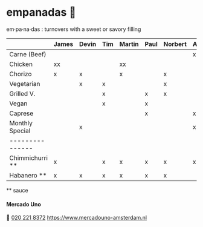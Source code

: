 # empanadas 🥟
em·pa·na·das
: turnovers with a sweet or savory filling

|                 | James | Devin | Tim | Martin | Paul | Norbert | Axel | Iulia   | Marcel | Thijs
| :-------------- | :---- | :---- | :-- | :----- | :--- | :------ | :--- | :------ | :----- | :----- |
| Carne (Beef)    |       |       |     |        |      |         | x    |         | x      |        |
| Chicken         | xx    |       |     | xx     |      |         |      |         | x      |        |
| Chorizo         | x     | x     |     | x      |      | x       |      |         |        | x      |
| Vegetarian      |       | x     | x   |        |      | x       |      |         |        |        |
| Grilled V.      |       |       | x   |        | x    | x       |      | x       | x      | x      |
| Vegan           |       |       | x   |        | x    |         |      | xx      |        |        |
| Caprese         |       |       |     |        | x    |         | x    |         |        |        |
| Monthly Special |       | x     |     |        |      |         | x    |         |        | x      |
| --------------- |       |       |     |        |      |         |      |         |        |        |
| Chimmichurri ** | x     |       | x   | x      | x    | x       | x    |         |        | x      |
| Habanero **     | x     | x     | x   | x      | x    | x       |      | x       |        |        |

** sauce

#### Mercado Uno
🤙 [020 221 8372](tel:+31202218372)
https://www.mercadouno-amsterdam.nl
